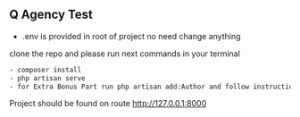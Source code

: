 
## Q Agency Test

- .env is provided in root of project no need change anything


clone the repo and please run next commands in your terminal

```sh
- composer install
- php artisan serve
- for Extra Bonus Part run php artisan add:Author and follow instructions
```

Project should be found on route http://127.0.0.1:8000

